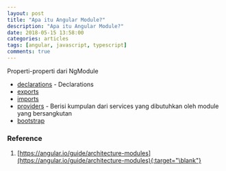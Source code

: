 ```yaml
---
layout: post
title: "Apa itu Angular Module?"
description: "Apa itu Angular Module?" 
date: 2018-05-15 13:58:00
categories: articles
tags: [angular, javascript, typescript]
comments: true
---
```


Properti-properti dari NgModule

- [declarations](#) - Declarations
- [exports](#)
- [imports](#)
- [providers](#) - Berisi kumpulan dari services yang dibutuhkan oleh module yang bersangkutan
- [bootstrap](#)

### Reference

1.  [https://angular.io/guide/architecture-modules](https://angular.io/guide/architecture-modules){:target="\blank"}
